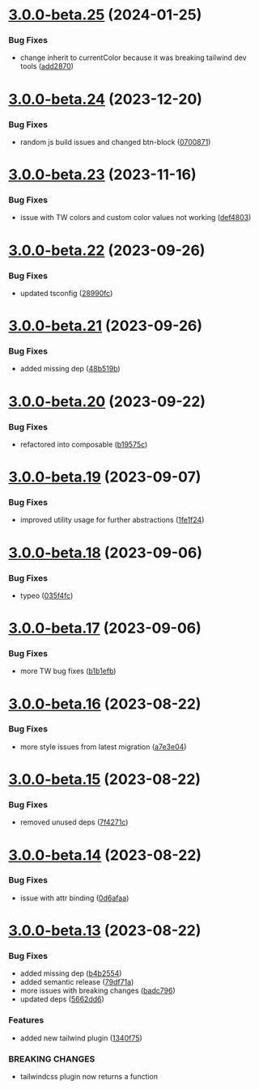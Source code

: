 # [3.0.0-beta.25](https://github.com/vue-interface/btn/compare/v3.0.0-beta.24...v3.0.0-beta.25) (2024-01-25)


### Bug Fixes

* change inherit to currentColor because it was breaking tailwind dev tools ([add2870](https://github.com/vue-interface/btn/commit/add28703cb463e7f390e793668dbc3f554fb7694))

# [3.0.0-beta.24](https://github.com/vue-interface/btn/compare/v3.0.0-beta.23...v3.0.0-beta.24) (2023-12-20)


### Bug Fixes

* random js build issues and changed btn-block ([0700871](https://github.com/vue-interface/btn/commit/070087104000a1800d553e0b6e0f087b052d23d1))

# [3.0.0-beta.23](https://github.com/vue-interface/btn/compare/v3.0.0-beta.22...v3.0.0-beta.23) (2023-11-16)


### Bug Fixes

* issue with TW colors and custom color values not working ([def4803](https://github.com/vue-interface/btn/commit/def480343bd69e6c647005c4745200f21fb5a0bb))

# [3.0.0-beta.22](https://github.com/vue-interface/btn/compare/v3.0.0-beta.21...v3.0.0-beta.22) (2023-09-26)


### Bug Fixes

* updated tsconfig ([28990fc](https://github.com/vue-interface/btn/commit/28990fc1beec04dd1d9150bc935dba0939cf5a29))

# [3.0.0-beta.21](https://github.com/vue-interface/btn/compare/v3.0.0-beta.20...v3.0.0-beta.21) (2023-09-26)


### Bug Fixes

* added missing dep ([48b519b](https://github.com/vue-interface/btn/commit/48b519b400bc0bf632c67b81e30040e390311399))

# [3.0.0-beta.20](https://github.com/vue-interface/btn/compare/v3.0.0-beta.19...v3.0.0-beta.20) (2023-09-22)


### Bug Fixes

* refactored into composable ([b19575c](https://github.com/vue-interface/btn/commit/b19575c3a7722c8e319e3f7ebfe4fb12ca116bc8))

# [3.0.0-beta.19](https://github.com/vue-interface/btn/compare/v3.0.0-beta.18...v3.0.0-beta.19) (2023-09-07)


### Bug Fixes

* improved utility usage for further abstractions ([1fe1f24](https://github.com/vue-interface/btn/commit/1fe1f24bc59d013213a6f019cdba2f7871a924f3))

# [3.0.0-beta.18](https://github.com/vue-interface/btn/compare/v3.0.0-beta.17...v3.0.0-beta.18) (2023-09-06)


### Bug Fixes

* typeo ([035f4fc](https://github.com/vue-interface/btn/commit/035f4fc845629ef72e7a001997005a5c3844de20))

# [3.0.0-beta.17](https://github.com/vue-interface/btn/compare/v3.0.0-beta.16...v3.0.0-beta.17) (2023-09-06)


### Bug Fixes

* more TW bug fixes ([b1b1efb](https://github.com/vue-interface/btn/commit/b1b1efb6831917d77bed4ecf4a37565da27ed36e))

# [3.0.0-beta.16](https://github.com/vue-interface/btn/compare/v3.0.0-beta.15...v3.0.0-beta.16) (2023-08-22)


### Bug Fixes

* more style issues from latest migration ([a7e3e04](https://github.com/vue-interface/btn/commit/a7e3e04b9a21ef1ab7066935e4e0a07092021030))

# [3.0.0-beta.15](https://github.com/vue-interface/btn/compare/v3.0.0-beta.14...v3.0.0-beta.15) (2023-08-22)


### Bug Fixes

* removed unused deps ([7f4271c](https://github.com/vue-interface/btn/commit/7f4271cc6bb5106a2d3898c4ee8a8e7735951358))

# [3.0.0-beta.14](https://github.com/vue-interface/btn/compare/v3.0.0-beta.13...v3.0.0-beta.14) (2023-08-22)


### Bug Fixes

* issue with attr binding ([0d6afaa](https://github.com/vue-interface/btn/commit/0d6afaa0e9a8b4b59a35ec17ffa1076569c01aee))

# [3.0.0-beta.13](https://github.com/vue-interface/btn/compare/v3.0.0-beta.12...v3.0.0-beta.13) (2023-08-22)


### Bug Fixes

* added missing dep ([b4b2554](https://github.com/vue-interface/btn/commit/b4b2554fe7e04efdf939b3fbd5bb1e57e4aa7046))
* added semantic release ([79df71a](https://github.com/vue-interface/btn/commit/79df71a584ececa14fc5e16c7f43a0a2691a0940))
* more issues with breaking changes ([badc796](https://github.com/vue-interface/btn/commit/badc796a922b8d750e64c78e811e589dce7623e0))
* updated deps ([5662dd6](https://github.com/vue-interface/btn/commit/5662dd6485a2fb32bca460eeb8e3d289a7907ff6))


### Features

* added new tailwind plugin ([1340f75](https://github.com/vue-interface/btn/commit/1340f754f7b8539313015ef0b431380fc59bca43))


### BREAKING CHANGES

* tailwindcss plugin now returns a function
